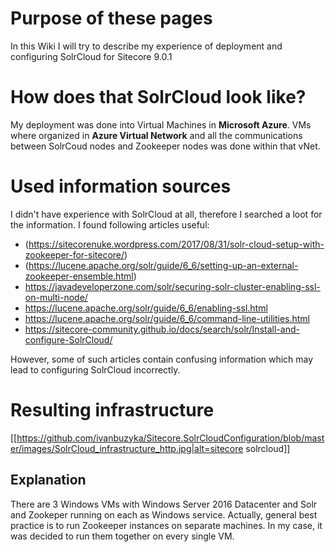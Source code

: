 # Purpose of these pages

In this Wiki I will try to describe my experience of deployment and configuring SolrCloud for Sitecore 9.0.1

# How does that SolrCloud look like?

My deployment was done into Virtual Machines in **Microsoft Azure**. VMs where organized in **Azure Virtual Network** and all the communications between SolrCoud nodes and Zookeeper nodes was done within that vNet.

# Used information sources
I didn't have experience with SolrCloud at all, therefore I searched a loot for the information. I found following articles useful:
* (https://sitecorenuke.wordpress.com/2017/08/31/solr-cloud-setup-with-zookeeper-for-sitecore/)
* (https://lucene.apache.org/solr/guide/6_6/setting-up-an-external-zookeeper-ensemble.html)
* https://javadeveloperzone.com/solr/securing-solr-cluster-enabling-ssl-on-multi-node/
* https://lucene.apache.org/solr/guide/6_6/enabling-ssl.html
* https://lucene.apache.org/solr/guide/6_6/command-line-utilities.html
* https://sitecore-community.github.io/docs/search/solr/Install-and-configure-SolrCloud/

However, some of such articles contain confusing information which may lead to configuring SolrCloud incorrectly. 

# Resulting infrastructure

[[https://github.com/ivanbuzyka/Sitecore.SolrCloudConfiguration/blob/master/images/SolrCloud_infrastructure_http.jpg|alt=sitecore solrcloud]]

## Explanation

There are 3 Windows VMs with Windows Server 2016 Datacenter and Solr and Zookeper running on each as Windows service.
Actually, general best practice is to run Zookeeper instances on separate machines. In my case, it was decided to run them together on every single VM. 
